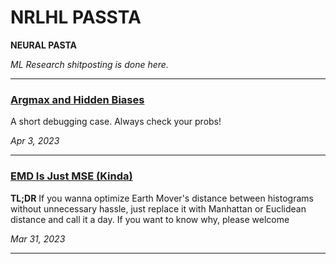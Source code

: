 # **NRLHL PASSTA**

**NEURAL PASTA**

*ML Research shitposting is done here.*

-----------------------------------

### [Argmax and Hidden Biases](hidden_bias_argmax/main)

A short debugging case. Always check your probs!

*Apr 3, 2023*

-----------------------------------

### [EMD Is Just MSE (Kinda)](emd_study_pt1/main)

**TL;DR** If you wanna optimize Earth Mover's distance between histograms without unnecessary hassle, just replace it with Manhattan or Euclidean distance and call it a day. If you want to know why, please welcome

*Mar 31, 2023*

-----------------------------------
